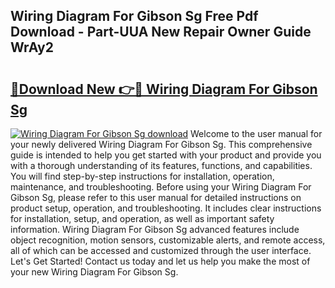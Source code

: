 ## Wiring Diagram For Gibson Sg Free Pdf Download - Part-UUA New Repair Owner Guide WrAy2

# <h2><a href="http://dfrk8c6.blite.top/?on=Wiring+Diagram+For+Gibson+Sg">🔗Download New 👉🔴 Wiring Diagram For Gibson Sg</a></h2>

[![Wiring Diagram For Gibson Sg download](https://i.imgur.com/lujVjoI.png)](http://dfrk8c6.blite.top/?on=Wiring+Diagram+For+Gibson+Sg)
Welcome to the user manual for your newly delivered Wiring Diagram For Gibson Sg. This comprehensive guide is intended to help you get started with your product and provide you with a thorough understanding of its features, functions, and capabilities. You will find step-by-step instructions for installation, operation, maintenance, and troubleshooting. Before using your Wiring Diagram For Gibson Sg, please refer to this user manual for detailed instructions on product setup, operation, and troubleshooting. It includes clear instructions for installation, setup, and operation, as well as important safety information. Wiring Diagram For Gibson Sg advanced features include object recognition, motion sensors, customizable alerts, and remote access, all of which can be accessed and customized through the user interface. Let's Get Started! Contact us today and let us help you make the most of your new Wiring Diagram For Gibson Sg.
